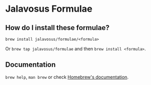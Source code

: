 # Jalavosus Formulae

## How do I install these formulae?

`brew install jalavosus/formulae/<formula>`

Or `brew tap jalavosus/formulae` and then `brew install <formula>`.

## Documentation

`brew help`, `man brew` or check [Homebrew's documentation](https://docs.brew.sh).
